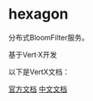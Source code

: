 # hexagon

分布式BloomFilter服务。

基于Vert·X开发

以下是VertX文档：

[官方文档](https://vertx.io/docs/vertx-core/java/)
[中文文档](https://vertxchina.github.io/vertx-translation-chinese/start/Start.html)